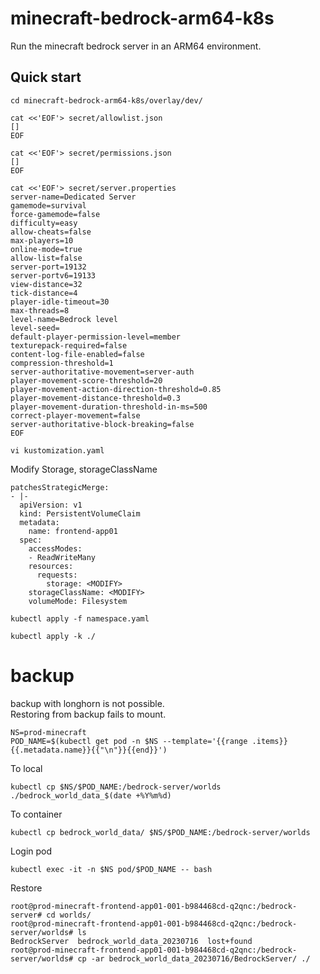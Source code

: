 # minecraft-bedrock-arm64-k8s
Run the minecraft bedrock server in an ARM64 environment.

## Quick start
```
cd minecraft-bedrock-arm64-k8s/overlay/dev/
```

```
cat <<'EOF'> secret/allowlist.json 
[]
EOF
```

```
cat <<'EOF'> secret/permissions.json 
[]
EOF
```

```
cat <<'EOF'> secret/server.properties
server-name=Dedicated Server
gamemode=survival
force-gamemode=false
difficulty=easy
allow-cheats=false
max-players=10
online-mode=true
allow-list=false
server-port=19132
server-portv6=19133
view-distance=32
tick-distance=4
player-idle-timeout=30
max-threads=8
level-name=Bedrock level
level-seed=
default-player-permission-level=member
texturepack-required=false
content-log-file-enabled=false
compression-threshold=1
server-authoritative-movement=server-auth
player-movement-score-threshold=20
player-movement-action-direction-threshold=0.85
player-movement-distance-threshold=0.3
player-movement-duration-threshold-in-ms=500
correct-player-movement=false
server-authoritative-block-breaking=false
EOF
```
```
vi kustomization.yaml
```
Modify Storage, storageClassName
```
patchesStrategicMerge:
- |-
  apiVersion: v1
  kind: PersistentVolumeClaim
  metadata:
    name: frontend-app01
  spec:
    accessModes:
    - ReadWriteMany
    resources:
      requests:
        storage: <MODIFY>
    storageClassName: <MODIFY>
    volumeMode: Filesystem
```

```
kubectl apply -f namespace.yaml
```

```
kubectl apply -k ./
```


# backup

backup with longhorn is not possible.  
Restoring from backup fails to mount.  

```
NS=prod-minecraft
POD_NAME=$(kubectl get pod -n $NS --template='{{range .items}}{{.metadata.name}}{{"\n"}}{{end}}')
```

To local
```
kubectl cp $NS/$POD_NAME:/bedrock-server/worlds ./bedrock_world_data_$(date +%Y%m%d)
```

To container
```
kubectl cp bedrock_world_data/ $NS/$POD_NAME:/bedrock-server/worlds
```

Login pod  
```
kubectl exec -it -n $NS pod/$POD_NAME -- bash
```

Restore
```
root@prod-minecraft-frontend-app01-001-b984468cd-q2qnc:/bedrock-server# cd worlds/
root@prod-minecraft-frontend-app01-001-b984468cd-q2qnc:/bedrock-server/worlds# ls
BedrockServer  bedrock_world_data_20230716  lost+found
root@prod-minecraft-frontend-app01-001-b984468cd-q2qnc:/bedrock-server/worlds# cp -ar bedrock_world_data_20230716/BedrockServer/ ./
```
